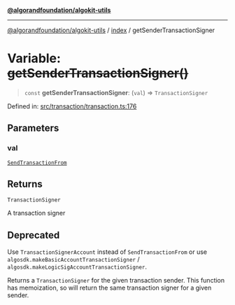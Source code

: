 [**@algorandfoundation/algokit-utils**](../../README.md)

***

[@algorandfoundation/algokit-utils](../../README.md) / [index](../README.md) / getSenderTransactionSigner

# Variable: ~~getSenderTransactionSigner()~~

> `const` **getSenderTransactionSigner**: (`val`) => `TransactionSigner`

Defined in: [src/transaction/transaction.ts:176](https://github.com/algorandfoundation/algokit-utils-ts/blob/main/src/transaction/transaction.ts#L176)

## Parameters

### val

[`SendTransactionFrom`](../../types/transaction/type-aliases/SendTransactionFrom.md)

## Returns

`TransactionSigner`

A transaction signer

## Deprecated

Use `TransactionSignerAccount` instead of `SendTransactionFrom` or use
`algosdk.makeBasicAccountTransactionSigner` / `algosdk.makeLogicSigAccountTransactionSigner`.

Returns a `TransactionSigner` for the given transaction sender.
This function has memoization, so will return the same transaction signer for a given sender.
